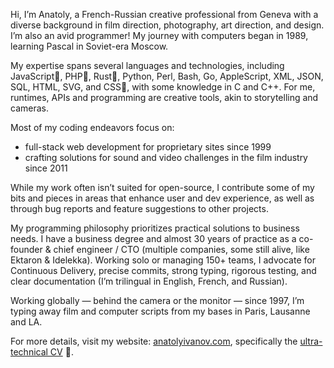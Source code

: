 Hi, I’m Anatoly, a French-Russian creative professional from Geneva with a diverse background in film direction, photography, art direction, and design. I’m also an avid programmer! My journey with computers began in 1989, learning Pascal in Soviet-era Moscow.

My expertise spans several languages and technologies, including JavaScript💚, PHP💛, Rust🧡, Python, Perl, Bash, Go, AppleScript, XML, JSON, SQL, HTML, SVG, and CSS💚, with some knowledge in C and C++. For me, runtimes, APIs and programming are creative tools, akin to storytelling and cameras.

Most of my coding endeavors focus on:

- full-stack web development for proprietary sites since 1999
- crafting solutions for sound and video challenges in the film industry since 2011

While my work often isn’t suited for open-source, I contribute some of my bits and pieces in areas that enhance user and dev experience, as well as through bug reports and feature suggestions to other projects.

My programming philosophy prioritizes practical solutions to business needs. I have a business degree and almost 30 years of practice as a co-founder & chief engineer / CTO (multiple companies, some still alive, like Ektaron & Idelekka). Working solo or managing 150+ teams, I advocate for Continuous Delivery, precise commits, strong typing, rigorous testing, and clear documentation (I’m trilingual in English, French, and Russian).

Working globally — behind the camera or the monitor — since 1997, I’m typing away film and computer scripts from my bases in Paris, Lausanne and LA.

For more details, visit my website: [anatolyivanov.com](https://anatolyivanov.com), specifically the [ultra-technical CV](https://anatolyivanov.com/cv/) 🤖.
